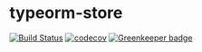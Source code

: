 # typeorm-store

[![Build Status](https://travis-ci.org/furystack/websocket-api.svg?branch=master)](https://travis-ci.org/furystack/websocket-api)
[![codecov](https://codecov.io/gh/furystack/websocket-api/branch/master/graph/badge.svg)](https://codecov.io/gh/furystack/websocket-api) [![Greenkeeper badge](https://badges.greenkeeper.io/furystack/websocket-api.svg)](https://greenkeeper.io/)
